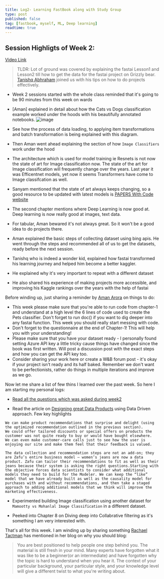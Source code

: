 ```yaml
---
title: Log2- Learning FastBook along with Study Group
type: post
published: false
tag: [fastbook, myself, ML, Deep learning]
readtime: true
---
```


## Session Highligts of Week 2:

[Video Link](https://www.youtube.com/watch?v=HUxbDxvAdSE)

> TLDR:  Lot of ground was covered by explaining the fastai Lesson1 and Lesson2 till how to get the data for the fastai project on Grizzly bear. 
[Tanishq Abhraham](https://twitter.com/iScienceLuvr) joined us with his tips on how to do projects effectively.

- Week 2 sessions started with the whole class reminded that it's going to be 90 minutes from this week on wards
- [Aman] explained in detail about how the Cats vs Dogs classification example worked under the hoods with his beautifully annotated notebooks. 
![image](https://user-images.githubusercontent.com/24592806/122684877-c7a47980-d225-11eb-8f3c-f01825c0f46b.png)

- See how the process of data loading, to applying item transformations and batch transformation is being explained with this diagram. 
- Then Aman went ahead explaining the section of how `Image Classifiers` work under the hood
- The architecture which is used for model training ie Resnets is not now the state of art for Image classification now. The state of the art
for Image classification will frequently change over the years. Last year it was Efficentnet models, yet now it seems Transformers have come to Image classifcation
as well.
- Sanyam mentioned that the state of art always keeps changing, so a good resource to be updated with latest models is [PAPERS With Code website](https://paperswithcode.com/sota)
- The second chapter mentions where Deep Learning is now good at. Deep learning is now really good at images, text data.
- For tabular, Aman bewared it's not always great. So it won't be a good idea to do projects there.
- Aman explained the basic steps of collecting dataset using bing apis. He went through the steps and recommended all of us to get the datasets, ready
before the next session.
- Tanishq who is indeed a wonder kid, explained how fastai transformed his learning journey and helped him become a better kaggler.
- He explained why it's very important to repeat with a different dataset
- He also shared his experience of making projects more accessible, and improving his Kaggle rankings over the years with the help of fastai


Before winding up, just sharing a reminder by [Aman Arora](https://twitter.com/amaarora) on things to do:

- This week please make sure that you're able to run code from chapter-1 and understand at a high level the 6 lines of code used to create the Pets classifier. Don't forget to run doc(<fastai function here>) if you want to dig deeper into any fastai function. This week you should really start messing with code.
- Don't forget to the questionnaire at the end of Chapter-1! This will help you with your understanding!
- Please make sure that you have your dataset ready - I personally found setting Azure API key a little tricky cause things have changed since the book was first written. Will post a discussion post with the exact steps and how you can get the API key too. 
- Consider sharing your work here or create a W&B forum post - it's okay if your project isn't ready and its half baked. Remember we don't want to be perfectionists, rather do things in multiple iterations and improve as we go.

Now let me share a list of few thins I learned over the past week. So here I am starting my personal logs:
  
 - [Read all the questions which was asked during week2](https://wandb.ai/wandb_fc/fastbook/reports/Fastbook-Reading-Group-Week-2--Vmlldzo3NzAyNTI?galleryTag=events)
  
 - Read the article on [Designing great Data Products](https://www.oreilly.com/radar/drivetrain-approach-data-products/) using Data Driven approach. Few key highlights
  
  ```
 We can make product recommendations that surprise and delight (using the optimized recommendation outlined in the previous section).
We could offer tailored discounts or special offers on products the customer was not quite ready to buy or would have bought elsewhere.
We can even make customer-care calls just to see how the user is enjoying our site and make them feel that their feedback is valued.

  The data collection and recommendation steps are not an add-on; they are Zafu’s entire business model — women’s jeans are now a data product. Zafu can tailor their recommendations to fit as well as their jeans because their system is asking the right questions.Starting with the objective forces data scientists to consider what additional models they need to build for the Modeler. We can keep the “like” model that we have already built as well as the causality model for purchases with and without recommendations, and then take a staged approach to adding additional models that we think will improve the marketing effectiveness.
```  
- Experimented building Image classification using another dataset for `Mamootty vs Mohanlal Image Classification` in a different dataset. 

- Peeked into Chapter 8 on Diving deep into Collabrative filtering as it's something I am very interested with. 
  
That's all for this week. I am winding up by sharing something [Rachael Tactman](https://oreil.ly/X9-3L) has mentioned in her blog on why you should blog:

> You are best positioned to help people one step behind you. The material is still fresh in your mind. Many experts have forgotten what it was like to be a beginner(or an intermediate) and have forgotten why the topic is hard to understand when you hear it. The context of your particular background, your particular style, and your knowledge level will give a different twist to what you're writing about.


